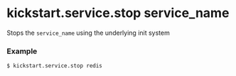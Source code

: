 # kickstart.service.stop service_name
Stops the `service_name` using the underlying init system


### Example

```bash
$ kickstart.service.stop redis
```
